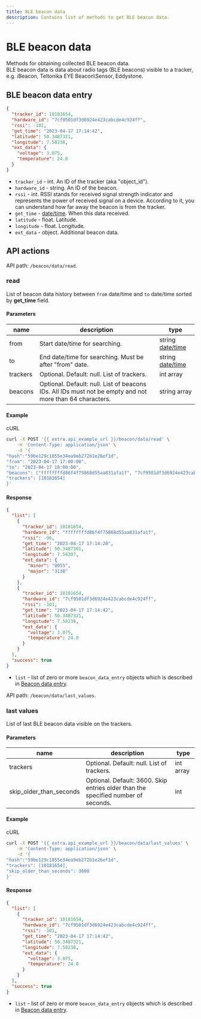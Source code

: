 ```yaml
---
title: BLE beacon data
description: Contains list of methods to get BLE beacon data.
---
```


# BLE beacon data

Methods for obtaining collected BLE beacon data.\
BLE beacon data is data about radio tags (BLE beacons) visible to a tracker, e.g. iBeacon, Teltonika EYE Beacon\Sensor, Eddystone.

## BLE beacon data entry

```json
{
  "tracker_id": 10181654,
  "hardware_id": "7cf9501df3d6924e423cabcde4c924ff",
  "rssi": -101,
  "get_time": "2023-04-17 17:14:42",
  "latitude": 50.3487321,
  "longitude": 7.58238,
  "ext_data": {
    "voltage": 3.075,
    "temperature": 24.0
  }
}
```

* `tracker_id` - int. An ID of the tracker (aka "object\_id").
* `hardware_id` - string. An ID of the beacon.
* `rssi` - int. RSSI stands for received signal strength indicator and represents the power of received signal on a device. According to it, you can understand how far away the beacon is from the tracker.
* `get_time` - [date/time](../../../#data-types). When this data received.
* `latitude` - float. Latitude.
* `longitude` - float. Longitude.
* `ext_data` - object. Additional beacon data.

## API actions

API path: `/beacon/data/read`.

### read

List of beacon data history between `from` date/time and `to` date/time sorted by **get\_time** field.

#### Parameters

| name     | description                                                                                              | type                                     |
| -------- | -------------------------------------------------------------------------------------------------------- | ---------------------------------------- |
| from     | Start date/time for searching.                                                                           | string [date/time](../../../#data-types) |
| to       | End date/time for searching. Must be after "from" date.                                                  | string [date/time](../../../#data-types) |
| trackers | Optional. Default: null. List of trackers.                                                               | int array                                |
| beacons  | Optional. Default: null. List of beacons IDs. All IDs must not be empty and not more than 64 characters. | string array                             |

#### Example

cURL

```sh
curl -X POST '{{ extra.api_example_url }}/beacon/data/read' \
    -H 'Content-Type: application/json' \
    -d '{
"hash":"59be129c1855e34ea9eb272b1e26ef1d",
"from": "2023-04-17 17:00:00",
"to": "2023-04-17 18:00:00",
"beacons": ["ffffffffd86f4f75868d55aa831afa1f", "7cf9501df3d6924e423cabcde4c924ff"],
"trackers": [10181654]
}'
```

#### Response

```json
{
  "list": [
    {
      "tracker_id": 10181654,
      "hardware_id": "ffffffffd86f4f75868d55aa831afa1f",
      "rssi": -96,
      "get_time": "2023-04-17 17:14:20",
      "latitude": 50.3487301,
      "longitude": 7.58207,
      "ext_data": {
        "minor": "0055",
        "major": "3138"
      }
    },
    {
      "tracker_id": 10181654,
      "hardware_id": "7cf9501df3d6924e423cabcde4c924ff",
      "rssi": -101,
      "get_time": "2023-04-17 17:14:42",
      "latitude": 50.3487321,
      "longitude": 7.58238,
      "ext_data": {
        "voltage": 3.075,
        "temperature": 24.0
      }
    }
  ],
  "success": true
}
```

* `list` - list of zero or more `beacon_data_entry` objects which is described in [Beacon data entry](index.md#ble-beacon-data-entry).

API path: `/beacon/data/last_values`.

### last values

List of last BLE beacon data visible on the trackers.

#### Parameters

| name                       | description                                                                       | type      |
| -------------------------- | --------------------------------------------------------------------------------- | --------- |
| trackers                   | Optional. Default: null. List of trackers.                                        | int array |
| skip\_older\_than\_seconds | Optional. Default: 3600. Skip entries older than the specified number of seconds. | int       |

#### Example

cURL

```sh
curl -X POST '{{ extra.api_example_url }}/beacon/data/last_values' \
    -H 'Content-Type: application/json' \
    -d '{
"hash":"59be129c1855e34ea9eb272b1e26ef1d",
"trackers": [10181654],
"skip_older_than_seconds": 3600
}'
```

#### Response

```json
{
  "list": [
    {
      "tracker_id": 10181654,
      "hardware_id": "7cf9501df3d6924e423cabcde4c924ff",
      "rssi": -101,
      "get_time": "2023-04-17 17:14:42",
      "latitude": 50.3487321,
      "longitude": 7.58238,
      "ext_data": {
        "voltage": 3.075,
        "temperature": 24.0
      }
    }
  ],
  "success": true
}
```

* `list` - list of zero or more `beacon_data_entry` objects which is described in [Beacon data entry](index.md#ble-beacon-data-entry).
